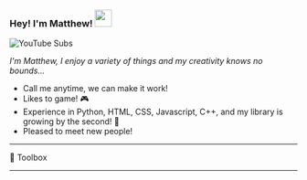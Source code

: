 ### Hey! I'm Matthew! <img src="https://raw.githubusercontent.com/MartinHeinz/MartinHeinz/master/wave.gif" width="30px">

![YouTube Subs](https://img.shields.io/youtube/channel/subscribers/UCnzaoJaBO6mVpReftPdBVJw?label=YouTube%20Subs&style=social) 

*I'm Matthew, I enjoy a variety of things and my creativity knows no bounds...*

* Call me anytime, we can make it work!
* Likes to game! 🎮
* Experience in Python, HTML, CSS, Javascript, C++, and my library is growing by the second! 🧠
* Pleased to meet new people!

---

🧰 Toolbox

---

